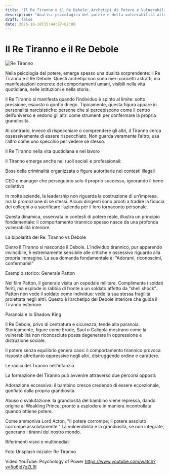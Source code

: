 ```yaml
---
title: "Il Re Tiranno e il Re Debole: Archetipi di Potere e Vulnerabilità"
description: "Analisi psicologica del potere e della vulnerabilità attraverso gli archetipi del Re Tiranno e del Re Debole, con esempi storici e riflessioni sulle personalità contemporanee."
draft: false
date: 2025-10-18T15:44:57+02:00
---
```


# Il Re Tiranno e il Re Debole

![Re Tiranno](https://images.unsplash.com/photo-1568605114967-8130f3a36994?crop=entropy&cs=tinysrgb&fit=max&fm=jpg&ixid=MnwyNjA3fDB8MHwxfHJhbmRvbXx8fHx8fHx8fDE2OTg2MTk5MjM&ixlib=rb-4.0.3&q=80&w=1080)

Nella psicologia del potere, emerge spesso una dualità sorprendente: il Re Tiranno e il Re Debole. Questi archetipi non sono meri concetti astratti, ma manifestazioni concrete dei comportamenti umani, visibili nella vita quotidiana, nelle istituzioni e nella storia.

Il Re Tiranno si manifesta quando l’individuo è spinto al limite: sotto pressione, esausto o gonfio di ego. Tipicamente, questa figura appare in personalità narcisistiche: persone che si percepiscono come il centro dell’universo e vedono gli altri come strumenti per confermare la propria grandiosità.

Al contrario, invece di rispecchiare o comprendere gli altri, il Tiranno cerca ossessivamente di essere rispecchiato. Non guarda veramente l’altro; usa l’altro come uno specchio per vedere sé stesso.

Il Re Tiranno nella vita quotidiana e nel lavoro

Il Tiranno emerge anche nei ruoli sociali e professionali:

Boss della criminalità organizzata o figure autoritarie nei contesti illegali

CEO e manager che perseguono solo il proprio successo, ignorando il bene collettivo

In molte aziende, la leadership non riguarda la costruzione di un’impresa, ma la promozione di sé stessi. Alcuni dirigenti sono pronti a tradire la fiducia dei colleghi o a sacrificare l’azienda per il loro tornaconto personale.

Questa dinamica, osservata in contesti di potere reale, illustra un principio fondamentale: il comportamento tirannico spesso nasce da una profonda vulnerabilità interiore.

La bipolarità del Re: Tiranno vs Debole

Dietro il Tiranno si nasconde il Debole. L’individuo tirannico, pur apparendo invincibile, è estremamente sensibile alle critiche e ossessivo riguardo alla propria immagine. La sua domanda fondamentale è: "Adorami, riconoscimi, confermami!"

Esempio storico: Generale Patton

Nel film Patton, il generale visita un ospedale militare. Complimenta i soldati feriti, ma esplode in rabbia di fronte a un soldato affetto da “shell shock”. Patton non vede il soldato come individuo: vede la sua stessa fragilità proiettata negli altri. Questo è l’archetipo del Debole interiore che guida il Tiranno esteriore.

Paranoia e lo Shadow King

Il Re Debole, privo di centratura e sicurezza, tende alla paranoia. Storicamente, figure come Erode, Saul o Caligola mostrano come la vulnerabilità non riconosciuta possa degenerare in oppressione e distruzione sociale.

Il potere senza equilibrio genera caos: il comportamento tirannico provoca risposte altrettanto oppressive negli altri, distruggendo ordine e carattere.

Le radici del Tiranno nell’infanzia

La formazione del Tiranno può avvenire attraverso due percorsi opposti:

Adorazione eccessiva: il bambino cresce credendo di essere eccezionale, gonfiato dalla propria grandiosità.

Abuso o svalutazione: la grandiosità del bambino viene repressa, dando origine al Weakling Prince, pronto a esplodere in maniera incontrollata quando ottiene potere.

Come ammoniva Lord Acton, "Il potere corrompe; il potere assoluto corrompe assolutamente." La vulnerabilità e la grandiosità, se non integrate, generano i tiranni del nostro mondo.

Riferimenti visivi e multimediali

Foto Unsplash iniziale: Re Tiranno

Video YouTube: Psychology of Power https://www.youtube.com/watch?v=5o6jd7gZL9I